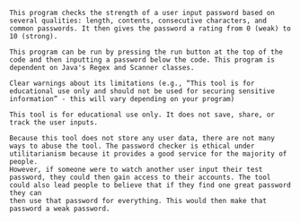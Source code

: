 
    This program checks the strength of a user input password based on several qualities: length, contents, consecutive characters, and common passwords. It then gives the password a rating from 0 (weak) to 10 (strong).

    This program can be run by pressing the run button at the top of the code and then inputting a password below the code. This program is dependent on Java's Regex and Scanner classes. 
 
    Clear warnings about its limitations (e.g., “This tool is for educational use only and should not be used for securing sensitive information” - this will vary depending on your program)

    This tool is for educational use only. It does not save, share, or track the user inputs. 

    Because this tool does not store any user data, there are not many ways to abuse the tool. The password checker is ethical under utilitarianism because it provides a good service for the majority of people. 
    However, if someone were to watch another user input their test password, they could then gain access to their accounts. The tool could also lead people to believe that if they find one great password they can
    then use that password for everything. This would then make that password a weak password. 
